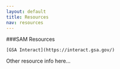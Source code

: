 ```yaml
---
layout: default
title: Resources
nav: resources
---
```


###SAM Resources



	[GSA Interact](https://interact.gsa.gov/)


Other resource info here...
